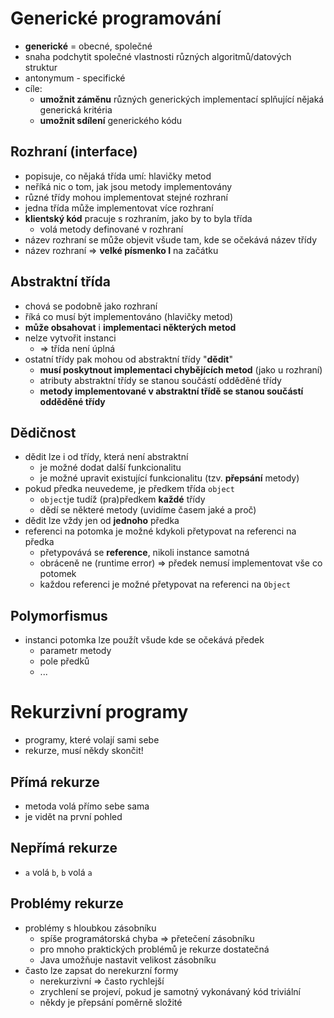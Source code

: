 # Generické programování
- **generické** = obecné, společné
- snaha podchytit společné vlastnosti různých algoritmů/datových struktur
- antonymum - specifické
- cíle:
    - **umožnit záměnu** různých generických implementací splňující nějaká generická kritéria
    - **umožnit sdílení** generického kódu

## Rozhraní (interface)
- popisuje, co nějaká třída umí: hlavičky metod
- neříká nic o tom, jak jsou metody implementovány
- různé třídy mohou implementovat stejné rozhraní
- jedna třída může implementovat více rozhraní
- **klientský kód** pracuje s rozhraním, jako by to byla třída
    - volá metody definované v rozhraní
- název rozhraní se může objevit všude tam, kde se očekává název třídy
- název rozhraní => **velké písmenko I** na začátku

## Abstraktní třída
- chová se podobně jako rozhraní
- říká co musí být implementováno (hlavičky metod)
- **může obsahovat** i **implementaci některých metod**
- nelze vytvořit instanci
    - => třída není úplná
- ostatní třídy pak mohou od abstraktní třídy "**dědit**"
    - **musí poskytnout implementaci chybějících metod** (jako u rozhraní)
    - atributy abstraktní třídy se stanou součástí odděděné třídy
    - **metody implementované v abstraktní třídě se stanou součástí odděděné třídy**

## Dědičnost
- dědit lze i od třídy, která není abstraktní
    - je možné dodat další funkcionalitu
    - je možné upravit existující funkcionalitu (tzv. **přepsání** metody)
- pokud předka neuvedeme, je předkem třída ```object```
    - ```object```je tudíž (pra)předkem **každé** třídy
    - dědí se některé metody (uvidíme časem jaké a proč)
- dědit lze vždy jen od **jednoho** předka
- referenci na potomka je možné kdykoli přetypovat na referenci na předka
    - přetypovává se **reference**, nikoli instance samotná
    - obráceně ne (runtime error) => předek nemusí implementovat vše co potomek
    - každou referenci je možné přetypovat na referenci na ```Object```

## Polymorfismus
- instanci potomka lze použít všude kde se očekává předek
    - parametr metody
    - pole předků
    - ...

# Rekurzivní programy
- programy, které volají sami sebe
- rekurze, musí někdy skončit!

## Přímá rekurze
- metoda volá přímo sebe sama
- je vidět na první pohled

## Nepřímá rekurze
- ```a``` volá ```b```, ```b``` volá ```a```

## Problémy rekurze
- problémy s hloubkou zásobníku
    - spíše programátorská chyba => přetečení zásobníku
    - pro mnoho praktických problémů je rekurze dostatečná
    - Java umožňuje nastavit velikost zásobníku
- často lze zapsat do nerekurzní formy
    - nerekurzivní => často rychlejší
    - zrychlení se projeví, pokud je samotný vykonávaný kód triviální
    - někdy je přepsání poměrně složité